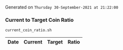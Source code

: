 Generated on `Thursday 30-September-2021 at 21:22:00`

### Current to Target Coin Ratio
`current_coin_ratio.sh`

Date|Current|Target|Ratio
---|---|---|---
